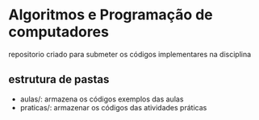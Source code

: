 # Algoritmos e Programação de computadores

repositorio criado para submeter os códigos implementares na disciplina

## estrutura de pastas

* aulas/: armazena os códigos exemplos das aulas
* praticas/: armazenar os códigos das atividades práticas
